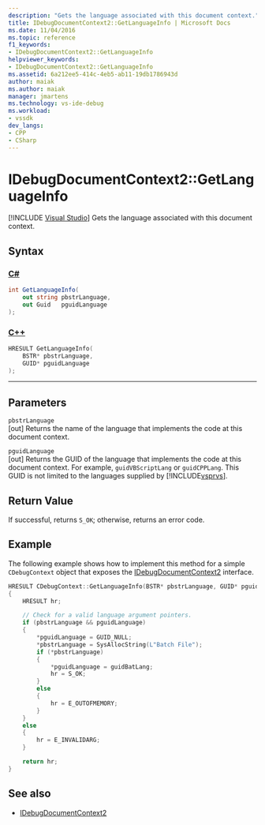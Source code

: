 ```yaml
---
description: "Gets the language associated with this document context."
title: IDebugDocumentContext2::GetLanguageInfo | Microsoft Docs
ms.date: 11/04/2016
ms.topic: reference
f1_keywords:
- IDebugDocumentContext2::GetLanguageInfo
helpviewer_keywords:
- IDebugDocumentContext2::GetLanguageInfo
ms.assetid: 6a212ee5-414c-4eb5-ab11-19db1786943d
author: maiak
ms.author: maiak
manager: jmartens
ms.technology: vs-ide-debug
ms.workload:
- vssdk
dev_langs:
- CPP
- CSharp
---
```

# IDebugDocumentContext2::GetLanguageInfo

 [!INCLUDE [Visual Studio](~/includes/applies-to-version/vs-windows-only.md)]
Gets the language associated with this document context.

## Syntax

### [C#](#tab/csharp)
```csharp
int GetLanguageInfo(
    out string pbstrLanguage,
    out Guid   pguidLanguage
);
```
### [C++](#tab/cpp)
```cpp
HRESULT GetLanguageInfo(
    BSTR* pbstrLanguage,
    GUID* pguidLanguage
);
```
---

## Parameters
`pbstrLanguage`\
[out] Returns the name of the language that implements the code at this document context.

`pguidLanguage`\
[out] Returns the GUID of the language that implements the code at this document context. For example, `guidVBScriptLang` or `guidCPPLang`. This GUID is not limited to the languages supplied by [!INCLUDE[vsprvs](../../../code-quality/includes/vsprvs_md.md)].

## Return Value
If successful, returns `S_OK`; otherwise, returns an error code.

## Example
The following example shows how to implement this method for a simple `CDebugContext` object that exposes the [IDebugDocumentContext2](../../../extensibility/debugger/reference/idebugdocumentcontext2.md) interface.

```cpp
HRESULT CDebugContext::GetLanguageInfo(BSTR* pbstrLanguage, GUID* pguidLanguage)
{
    HRESULT hr;

    // Check for a valid language argument pointers.
    if (pbstrLanguage && pguidLanguage)
    {
        *pguidLanguage = GUID_NULL;
        *pbstrLanguage = SysAllocString(L"Batch File");
        if (*pbstrLanguage)
        {
            *pguidLanguage = guidBatLang;
            hr = S_OK;
        }
        else
        {
            hr = E_OUTOFMEMORY;
        }
    }
    else
    {
        hr = E_INVALIDARG;
    }

    return hr;
}
```

## See also
- [IDebugDocumentContext2](../../../extensibility/debugger/reference/idebugdocumentcontext2.md)
